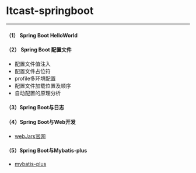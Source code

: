 # Itcast-springboot

---

#### （1） Spring Boot HelloWorld       
#### （2） Spring Boot  配置文件

   - 配置文件值注入
   - 配置文件占位符
   - profile多环境配置
   - 配置文件加载位置及顺序
   - 自动配置的原理分析
   
#### （3）Spring Boot与日志

#### （4）Spring Boot与Web开发

   - [webJars官网](https://www.webjars.org/)  
   
#### （5）Spring Boot与Mybatis-plus
   - [mybatis-plus](https://mp.baomidou.com/)   
   
     






